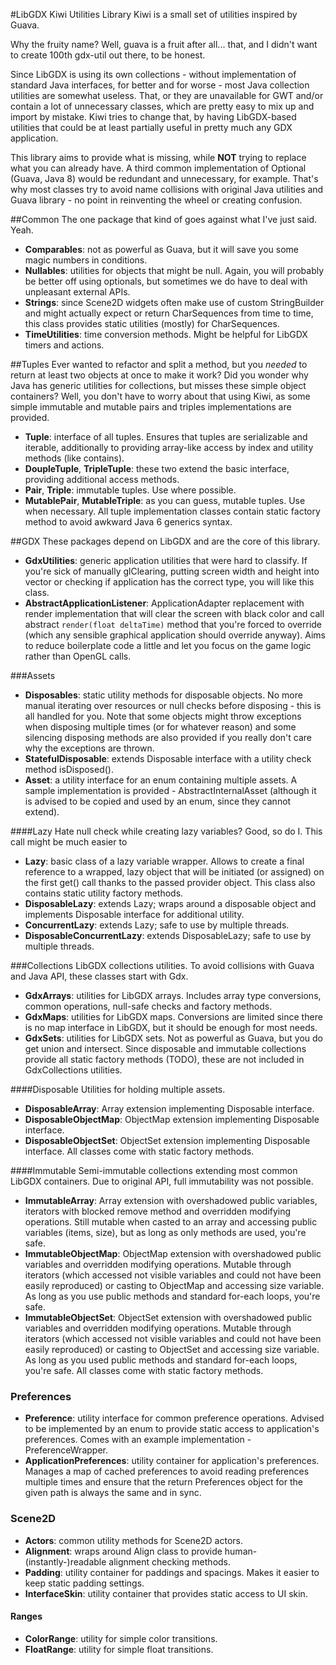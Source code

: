 #LibGDX Kiwi Utilities Library
Kiwi is a small set of utilities inspired by Guava.

Why the fruity name? Well, guava is a fruit after all... that, and I didn't want to create 100th gdx-util out there, to be honest.

Since LibGDX is using its own collections - without implementation of standard Java interfaces, for better and for worse - most Java collection utilities are somewhat useless. That, or they are unavailable for GWT and/or contain a lot of unnecessary classes, which are pretty easy to mix up and import by mistake. Kiwi tries to change that, by having LibGDX-based utilities that could be at least partially useful in pretty much any GDX application.

This library aims to provide what is missing, while **NOT** trying to replace what you can already have. A third common implementation of Optional (Guava, Java 8) would be redundant and unnecessary, for example. That's why most classes try to avoid name collisions with original Java utilities and Guava library - no point in reinventing the wheel or creating confusion.

##Common
The one package that kind of goes against what I've just said. Yeah.
- **Comparables**: not as powerful as Guava, but it will save you some magic numbers in conditions.
- **Nullables**: utilities for objects that might be null. Again, you will probably be better off using optionals, but sometimes we do have to deal with unpleasant external APIs.
- **Strings**: since Scene2D widgets often make use of custom StringBuilder and might actually expect or return CharSequences from time to time, this class provides static utilities (mostly) for CharSequences.
- **TimeUtilities**: time conversion methods. Might be helpful for LibGDX timers and actions.

##Tuples
Ever wanted to refactor and split a method, but you *needed* to return at least two objects at once to make it work? Did you wonder why Java has generic utilities for collections, but misses these simple object containers? Well, you don't have to worry about that using Kiwi, as some simple immutable and mutable pairs and triples implementations are provided.
- **Tuple**: interface of all tuples. Ensures that tuples are serializable and iterable, additionally to providing array-like access by index and utility methods (like contains).
- **DoupleTuple**, **TripleTuple**: these two extend the basic interface, providing additional access methods.
- **Pair**, **Triple**: immutable tuples. Use where possible.
- **MutablePair**, **MutableTriple**: as you can guess, mutable tuples. Use when necessary.
All tuple implementation classes contain static factory method to avoid awkward Java 6 generics syntax.

##GDX
These packages depend on LibGDX and are the core of this library.
- **GdxUtilities**: generic application utilities that were hard to classify. If you're sick of manually glClearing, putting screen width and height into vector or checking if application has the correct type, you will like this class.
- **AbstractApplicationListener**: ApplicationAdapter replacement with render implementation that will clear the screen with black color and call abstract `render(float deltaTime)` method that you're forced to override (which any sensible graphical application should override anyway). Aims to reduce boilerplate code a little and let you focus on the game logic rather than OpenGL calls.

###Assets
- **Disposables**: static utility methods for disposable objects. No more manual iterating over resources or null checks before disposing - this is all handled for you. Note that some objects might throw exceptions when disposing multiple times (or for whatever reason) and some silencing disposing methods are also provided if you really don't care why the exceptions are thrown.
- **StatefulDisposable**: extends Disposable interface with a utility check method isDisposed().
- **Asset**: a utility interface for an enum containing multiple assets. A sample implementation is provided - AbstractInternalAsset (although it is advised to be copied and used by an enum, since they cannot extend).

####Lazy
Hate null check while creating lazy variables? Good, so do I. This call might be much easier to
- **Lazy**: basic class of a lazy variable wrapper. Allows to create a final reference to a wrapped, lazy object that will be initiated (or assigned) on the first get() call thanks to the passed provider object. This class also contains static utility factory methods.
- **DisposableLazy**: extends Lazy; wraps around a disposable object and implements Disposable interface for additional utility.
- **ConcurrentLazy**: extends Lazy; safe to use by multiple threads.
- **DisposableConcurrentLazy**: extends DisposableLazy; safe to use by multiple threads.

###Collections
LibGDX collections utilities. To avoid collisions with Guava and Java API, these classes start with Gdx.
- **GdxArrays**: utilities for LibGDX arrays. Includes array type conversions, common operations, null-safe checks and factory methods.
- **GdxMaps**: utilities for LibGDX maps. Conversions are limited since there is no map interface in LibGDX, but it should be enough for most needs.
- **GdxSets**: utilities for LibGDX sets. Not as powerful as Guava, but you do get union and intersect.
Since disposable and immutable collections provide all static factory methods (TODO), these are not included in GdxCollections utilities.

####Disposable
Utilities for holding multiple assets.
- **DisposableArray**: Array extension implementing Disposable interface.
- **DisposableObjectMap**: ObjectMap extension implementing Disposable interface.
- **DisposableObjectSet**: ObjectSet extension implementing Disposable interface.
All classes come with static factory methods.

####Immutable
Semi-immutable collections extending most common LibGDX containers. Due to original API, full immutability was not possible.
- **ImmutableArray**: Array extension with overshadowed public variables, iterators with blocked remove method and overridden modifying operations. Still mutable when casted to an array and accessing public variables (items, size), but as long as only methods are used, you're safe.
- **ImmutableObjectMap**: ObjectMap extension with overshadowed public variables and overridden modifying operations. Mutable through iterators (which accessed not visible variables and could not have been easily reproduced) or casting to ObjectMap and accessing size variable. As long as you use public methods and standard for-each loops, you're safe.
- **ImmutableObjectSet**: ObjectSet extension with overshadowed public variables and overridden modifying operations. Mutable through iterators (which accessed not visible variables and could not have been easily reproduced) or casting to ObjectSet and accessing size variable. As long as you used public methods and standard for-each loops, you're safe.
All classes come with static factory methods.

### Preferences
- **Preference**: utility interface for common preference operations. Advised to be implemented by an enum to provide static access to application's preferences. Comes with an example implementation - PreferenceWrapper.
- **ApplicationPreferences**: utility container for application's preferences. Manages a map of cached preferences to avoid reading preferences multiple times and ensure that the return Preferences object for the given path is always the same and in sync.

### Scene2D
- **Actors**: common utility methods for Scene2D actors.
- **Alignment**: wraps around Align class to provide human-(instantly-)readable alignment checking methods.
- **Padding**: utility container for paddings and spacings. Makes it easier to keep static padding settings.
- **InterfaceSkin**: utility container that provides static access to UI skin.

#### Ranges
- **ColorRange**: utility for simple color transitions.
- **FloatRange**: utility for simple float transitions.